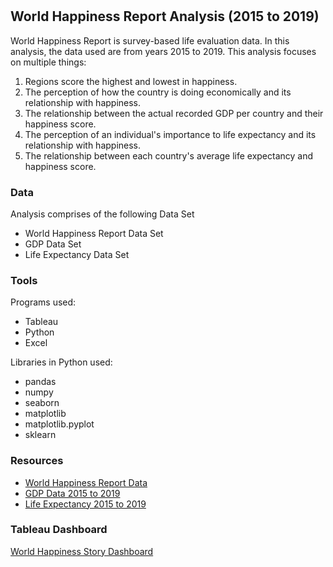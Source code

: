 <h1 id="world-happiness-report-analysis-2015-to-2019"><h2 id="world-happiness-report-analysis-2015-to-2019">World Happiness Report Analysis (2015 to 2019)</h2></h1>
<p>World Happiness Report is survey-based life evaluation data. In this analysis, the data used are from years 2015 to 2019. 
This analysis focuses on multiple things: </p>
<ol>
<li>Regions score the highest and lowest in happiness.</li>
<li>The perception of how the country is doing economically and its relationship with happiness.</li>
<li>The relationship between the actual recorded GDP per country and their happiness score.</li>
<li>The perception of an individual&#39;s importance to life expectancy and its relationship with happiness.</li>
<li>The relationship between each country&#39;s average life expectancy and happiness score.</li>
</ol>
<h3 id="data">Data</h3>
<p>Analysis comprises of the following Data Set</p>
<ul>
<li>World Happiness Report Data Set</li>
<li>GDP Data Set</li>
<li>Life Expectancy Data Set</li>
</ul>
<h3 id="tools">Tools</h3>
<p>Programs used:</p>
<ul>
<li>Tableau</li>
<li>Python</li>
<li>Excel</li>
</ul>
<p>Libraries in Python used:</p>
<ul>
<li>pandas</li>
<li>numpy</li>
<li>seaborn</li>
<li>matplotlib</li>
<li>matplotlib.pyplot</li>
<li>sklearn</li>
</ul>
<h3 id="resources">Resources</h3>
<ul>
<li><a href="https://www.kaggle.com/datasets/unsdsn/world-happiness">World Happiness Report Data</a></li>
<li><a href="https://data.worldbank.org/indicator/NY.GDP.PCAP.CD?end=2019&most_recent_value_desc=true&start=2015">GDP Data 2015 to 2019</a></li>
<li><a href="https://data.worldbank.org/indicator/SP.DYN.LE00.IN?most_recent_year_desc=true">Life Expectancy 2015 to 2019</a></li>
</ul>

<h3 id="tableau-dashboard">Tableau Dashboard</h3>
<p><a href="https://public.tableau.com/shared/Q556G9ST5?:display_count=n&:origin=viz_share_link">World Happiness Story Dashboard</a></p>
